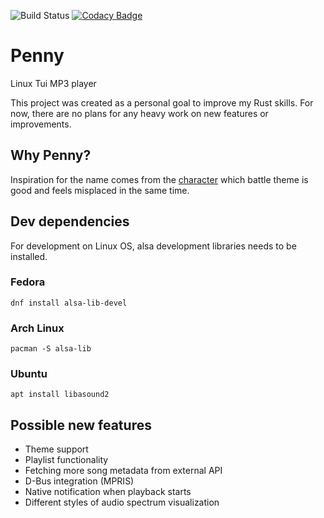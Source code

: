 ![Build Status](https://github.com/Kryszak/penny/actions/workflows/test.yml/badge.svg)
[![Codacy Badge](https://app.codacy.com/project/badge/Grade/85677070b39846998506af24a0964950)](https://www.codacy.com/gh/Kryszak/penny/dashboard?utm_source=github.com&amp;utm_medium=referral&amp;utm_content=Kryszak/penny&amp;utm_campaign=Badge_Grade)

# Penny
Linux Tui MP3 player

This project was created as a personal goal to improve my Rust skills. For now, there are no plans for any heavy work on new features or improvements. 

## Why Penny?
Inspiration for the name comes from the [character](https://bulbapedia.bulbagarden.net/wiki/Penny) which battle theme is good and feels misplaced in the same time. 

## Dev dependencies
For development on Linux OS, alsa development libraries needs to be installed.

### Fedora
```
dnf install alsa-lib-devel
```
### Arch Linux
```
pacman -S alsa-lib
```
### Ubuntu
```
apt install libasound2
```

## Possible new features
- Theme support
- Playlist functionality
- Fetching more song metadata from external API
- D-Bus integration (MPRIS)
- Native notification when playback starts
- Different styles of audio spectrum visualization
